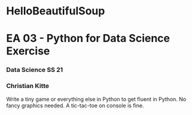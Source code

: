 # HelloBeautifulSoup
# EA 03 - Python for Data Science Exercise
### Data Science SS 21
### Christian Kitte 

Write a tiny game or everything else in Python to get fluent in Python. No fancy graphics needed. A tic-tac-toe on console is fine.
